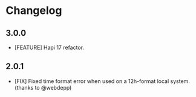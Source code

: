 # Changelog

## 3.0.0
- [FEATURE] Hapi 17 refactor.


## 2.0.1

- [FIX] Fixed time format error when used on a 12h-format local system. (thanks to @webdepp)